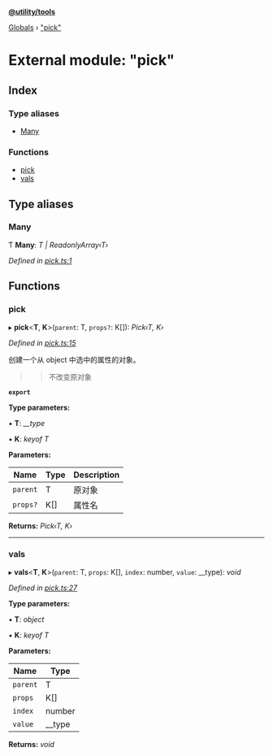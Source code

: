 **[@utility/tools](../README.md)**

[Globals](../globals.md) › ["pick"](_pick_.md)

# External module: "pick"

## Index

### Type aliases

* [Many](_pick_.md#many)

### Functions

* [pick](_pick_.md#pick)
* [vals](_pick_.md#vals)

## Type aliases

###  Many

Ƭ **Many**: *T | ReadonlyArray‹T›*

*Defined in [pick.ts:1](https://github.com/Wimjiang/utility/blob/cb35816/src/pick.ts#L1)*

## Functions

###  pick

▸ **pick**<**T**, **K**>(`parent`: T, `props?`: K[]): *Pick‹T, K›*

*Defined in [pick.ts:15](https://github.com/Wimjiang/utility/blob/cb35816/src/pick.ts#L15)*

创建一个从 object 中选中的属性的对象。

>> 不改变原对象

**`export`** 

**Type parameters:**

▪ **T**: *__type*

▪ **K**: *keyof T*

**Parameters:**

Name | Type | Description |
------ | ------ | ------ |
`parent` | T | 原对象 |
`props?` | K[] | 属性名 |

**Returns:** *Pick‹T, K›*

___

###  vals

▸ **vals**<**T**, **K**>(`parent`: T, `props`: K[], `index`: number, `value`: __type): *void*

*Defined in [pick.ts:27](https://github.com/Wimjiang/utility/blob/cb35816/src/pick.ts#L27)*

**Type parameters:**

▪ **T**: *object*

▪ **K**: *keyof T*

**Parameters:**

Name | Type |
------ | ------ |
`parent` | T |
`props` | K[] |
`index` | number |
`value` | __type |

**Returns:** *void*